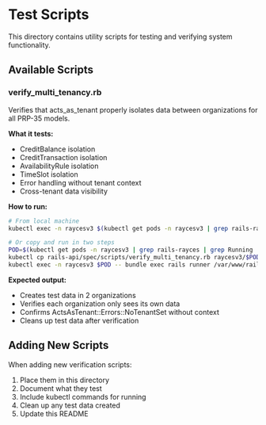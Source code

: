 # Test Scripts

This directory contains utility scripts for testing and verifying system functionality.

## Available Scripts

### verify_multi_tenancy.rb
Verifies that acts_as_tenant properly isolates data between organizations for all PRP-35 models.

**What it tests:**
- CreditBalance isolation
- CreditTransaction isolation
- AvailabilityRule isolation
- TimeSlot isolation
- Error handling without tenant context
- Cross-tenant data visibility

**How to run:**

```bash
# From local machine
kubectl exec -n raycesv3 $(kubectl get pods -n raycesv3 | grep rails-rayces | grep Running | awk '{print $1}') -- bundle exec rails runner /var/www/rails-api/spec/scripts/verify_multi_tenancy.rb

# Or copy and run in two steps
POD=$(kubectl get pods -n raycesv3 | grep rails-rayces | grep Running | awk '{print $1}')
kubectl cp rails-api/spec/scripts/verify_multi_tenancy.rb raycesv3/$POD:/var/www/rails-api/spec/scripts/verify_multi_tenancy.rb
kubectl exec -n raycesv3 $POD -- bundle exec rails runner /var/www/rails-api/spec/scripts/verify_multi_tenancy.rb
```

**Expected output:**
- Creates test data in 2 organizations
- Verifies each organization only sees its own data
- Confirms ActsAsTenant::Errors::NoTenantSet without context
- Cleans up test data after verification

## Adding New Scripts

When adding new verification scripts:
1. Place them in this directory
2. Document what they test
3. Include kubectl commands for running
4. Clean up any test data created
5. Update this README
